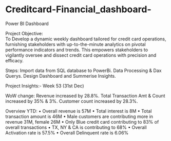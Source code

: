 # Creditcard-Financial_dashboard-
Power BI Dashboard


Project Objective:  
To Develop a dynamic weekly dashboard tailored for credit card operations, furnishing stakeholders with up-to-the-minute analytics on pivotal performance indicators and trends. This empowers stakeholders to vigilantly oversee and dissect credit card operations with precision and efficacy.


Steps: 
Import data from SQL database to PowerBi.
Data Processing & Dax Querys.
Design Dashboard and Summerise Insights.


Project Insights:- Week 53 (31st Dec)

WoW change: 
 Revenue increased by 28.8%. 
 Total Transaction Amt & Count increased by 35% & 3%.
 Customer count increased by 28.3%.

Overview YTD:
• Overall revenue is 57M
• Total interest is 8M
• Total transaction amount is 46M
• Male customers are contributing more in revenue 31M, female 26M
• Only Blue credit card contributing to 83% of overall 
transactions
• TX, NY & CA is contributing to 68%
• Overall Activation rate is 57.5%
• Overall Delinquent rate is 6.06%
